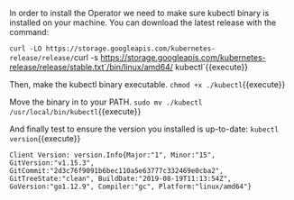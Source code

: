 
In order to install the Operator we need to make sure kubectl binary is installed on your machine. You can download the latest release with the command:

`curl -LO https://storage.googleapis.com/kubernetes-release/release/`curl -s https://storage.googleapis.com/kubernetes-release/release/stable.txt`/bin/linux/amd64/
kubectl`{{execute}}

Then, make the kubectl binary executable.
`chmod +x ./kubectl`{{execute}}

Move the binary in to your PATH.
`sudo mv ./kubectl /usr/local/bin/kubectl`{{execute}}

And finally test to ensure the version you installed is up-to-date:
`kubectl version`{{execute}}

```
Client Version: version.Info{Major:"1", Minor:"15", GitVersion:"v1.15.3", GitCommit:"2d3c76f9091b6bec110a5e63777c332469e0cba2", GitTreeState:"clean", BuildDate:"2019-08-19T11:13:54Z", GoVersion:"go1.12.9", Compiler:"gc", Platform:"linux/amd64"}
```
